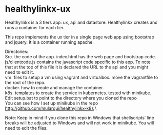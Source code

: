 healthylinkx-ux
===============
Healthylinkx is a 3 tiers app: ux, api and datastore. Healthylinkx creates and runs a container for each tier.

This repo implements the ux tier in a single page web app using bootstrap and jquery. It is a container running apache.

Directories:\
Src. the code of the app. index.html has the web page and bootstrap code. js/clientcode.js contains the javascript code specific to this app. To note that at the top of this file it is declared the URL to the api and you might need to edit it.\
vm. files to setup a vm using vagrant and virtualbox. move the vagrantfile to the root of the repo.\
docker. how to create and manage the container.\
k8s. templates to create the service in kubernetes. tested with minikube. Edit setup.bat to point to the directory where you cloned the repo\
You can see how I set up minikube in the repo http://github.com/mulargui/healthylinkx-k8s \

Note: Keep in mind if you clone this repo in Windows that shellscripts' line breaks will be adjusted to Windows and will not work in minikube. You will need to edit the files.
